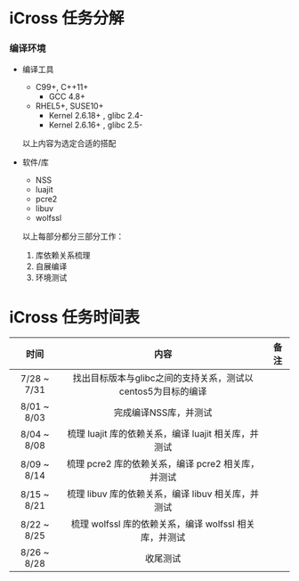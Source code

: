 # iCross 任务分解



### 编译环境

- 编译工具

  - C99+, C++11+
    - GCC 4.8+
  - RHEL5+, SUSE10+
    - Kernel 2.6.18+ , glibc 2.4-
    - Kernel 2.6.16+ , glibc 2.5-

  以上内容为选定合适的搭配

- 软件/库

  - NSS
  - luajit
  - pcre2
  - libuv
  - wolfssl

  以上每部分都分三部分工作：

  1. 库依赖关系梳理
  2. 自展编译
  3. 环境测试



# iCross 任务时间表



|     时间      |                  内容                  |  备注  |
| :---------: | :----------------------------------: | :--: |
| 7/28 ~ 7/31 | 找出目标版本与glibc之间的支持关系，测试以centos5为目标的编译 |      |
| 8/01 ~ 8/03 |             完成编译NSS库，并测试             |      |
| 8/04 ~ 8/08 |  梳理 luajit 库的依赖关系，编译 luajit 相关库，并测试  |      |
| 8/09 ~ 8/14 |   梳理 pcre2 库的依赖关系，编译 pcre2 相关库，并测试   |      |
| 8/15 ~ 8/21 |   梳理 libuv 库的依赖关系，编译 libuv 相关库，并测试   |      |
| 8/22 ~ 8/25 | 梳理 wolfssl 库的依赖关系，编译 wolfssl 相关库，并测试 |      |
| 8/26 ~ 8/28 |                 收尾测试                 |      |



